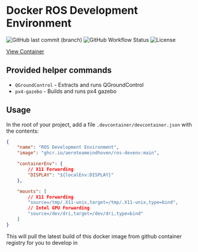 # Docker ROS Development Environment

![GitHub last commit (branch)](https://img.shields.io/github/last-commit/aeroteameindhoven/ros-devenv/main)
![GitHub Workflow Status](https://img.shields.io/github/workflow/status/aeroteameindhoven/ros-devenv/Docker)
![License](https://img.shields.io/github/license/aeroteameindhoven/ros-devenv)

[View Container](https://github.com/aeroteameindhoven/ros-devenv/pkgs/container/ros-devenv)

## Provided helper commands

-   `QGroundControl` - Extracts and runs QGroundControl
-   `px4-gazebo` - Builds and runs px4 gazebo

## Usage

In the root of your project, add a file
`.devcontainer/devcontainer.json` with the contents:

```json
{
    "name": "ROS Development Environment",
    "image": "ghcr.io/aeroteameindhoven/ros-devenv:main",

    "containerEnv": {
        // X11 Forwarding
        "DISPLAY": "${localEnv:DISPLAY}"
    },

    "mounts": [
        // X11 Forwarding
        "source=/tmp/.X11-unix,target=/tmp/.X11-unix,type=bind",
        // Intel GPU Forwarding
        "source=/dev/dri,target=/dev/dri,type=bind"
    ]
}
```

This will pull the latest build of this docker image from github container registry
for you to develop in
